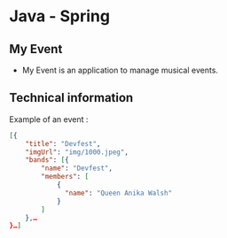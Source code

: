 # Java - Spring

## My Event

* My Event is an application to manage musical events.


## Technical information

Example of an event : 
```json
[{
    "title": "Devfest",
    "imgUrl": "img/1000.jpeg",
    "bands": [{
        "name": "Devfest",
        "members": [
            {
              "name": "Queen Anika Walsh"
            }
        ]
    },…
}…]
```